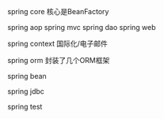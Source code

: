 spring core  核心是BeanFactory

 spring aop spring mvc spring dao  spring web 

spring context 国际化/电子邮件

spring orm 封装了几个ORM框架

spring bean

spring jdbc

spring test
